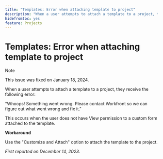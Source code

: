 ```yaml
---
title: "Templates: Error when attaching template to project"
description: "When a user attempts to attach a template to a project, they receive the an error. A workaround is available."
hidefromtoc: yes
feature: Projects
---
```


# Templates: Error when attaching template to project

>[!NOTE]
>
>This issue was fixed on January 18, 2024.

When a user attempts to attach a template to a project, they receive the following error: 

"Whoops! Something went wrong. Please contact Workfront so we can figure out what went wrong and fix it."

This occurs when the user does not have View permission to a custom form attached to the template.

**Workaround**

Use the "Customize and Attach" option to attach the template to the project.

_First reported on December 14, 2023._
